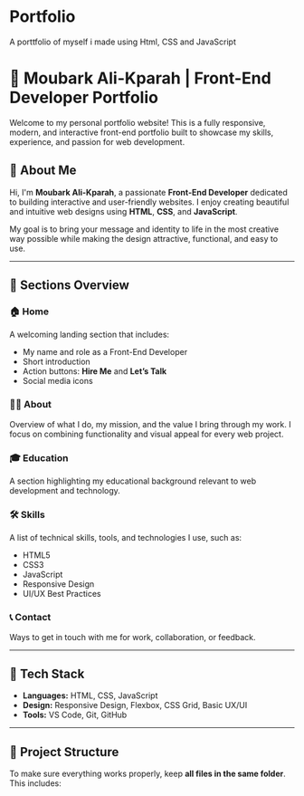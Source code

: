 # Portfolio
A porttfolio of myself i made using Html, CSS and JavaScript 
# 💼 Moubark Ali-Kparah | Front-End Developer Portfolio

Welcome to my personal portfolio website! This is a fully responsive, modern, and interactive front-end portfolio built to showcase my skills, experience, and passion for web development.

## 📌 About Me

Hi, I'm **Moubark Ali-Kparah**, a passionate **Front-End Developer** dedicated to building interactive and user-friendly websites. I enjoy creating beautiful and intuitive web designs using **HTML**, **CSS**, and **JavaScript**.

My goal is to bring your message and identity to life in the most creative way possible while making the design attractive, functional, and easy to use.

---

## 🧭 Sections Overview

### 🏠 Home
A welcoming landing section that includes:
- My name and role as a Front-End Developer
- Short introduction
- Action buttons: **Hire Me** and **Let’s Talk**
- Social media icons

### 👨‍💻 About
Overview of what I do, my mission, and the value I bring through my work. I focus on combining functionality and visual appeal for every web project.

### 🎓 Education
A section highlighting my educational background relevant to web development and technology.

### 🛠 Skills
A list of technical skills, tools, and technologies I use, such as:
- HTML5
- CSS3
- JavaScript
- Responsive Design
- UI/UX Best Practices

### 📞 Contact
Ways to get in touch with me for work, collaboration, or feedback.

---

## 🚀 Tech Stack

- **Languages:** HTML, CSS, JavaScript
- **Design:** Responsive Design, Flexbox, CSS Grid, Basic UX/UI
- **Tools:** VS Code, Git, GitHub

---

## 📂 Project Structure

To make sure everything works properly, keep **all files in the same folder**. This includes:
